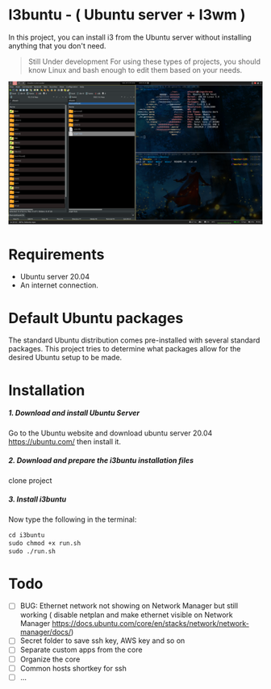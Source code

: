 I3buntu - ( Ubuntu server + I3wm )
============

In this project, you can install i3 from the Ubuntu server without installing anything that you don't need.

> Still Under development 
> For using these types of projects, you should know Linux and bash enough to edit them based on your needs.

![screenshot](misc/screenshot.png)


# Requirements
* Ubuntu server 20.04
* An internet connection.

# Default Ubuntu packages
The standard Ubuntu distribution comes pre-installed with several standard packages. This project tries to determine what packages allow for the desired Ubuntu setup to be made.

# Installation

##### 1. Download and install Ubuntu Server

Go to the Ubuntu website and download ubuntu server 20.04 https://ubuntu.com/ then install it.


##### 2. Download and prepare the i3buntu installation files

clone project 

##### 3. Install i3buntu

Now type the following in the terminal:
```
cd i3buntu
sudo chmod +x run.sh
sudo ./run.sh
```
# Todo
- [ ] BUG: Ethernet network not showing on Network Manager but still working ( disable netplan and make ethernet visible on Network Manager https://docs.ubuntu.com/core/en/stacks/network/network-manager/docs/)
- [ ] Secret folder to save ssh key, AWS key and so on
- [ ] Separate custom apps from the core
- [ ] Organize the core
- [ ] Common hosts shortkey for ssh 
- [ ] ... 
